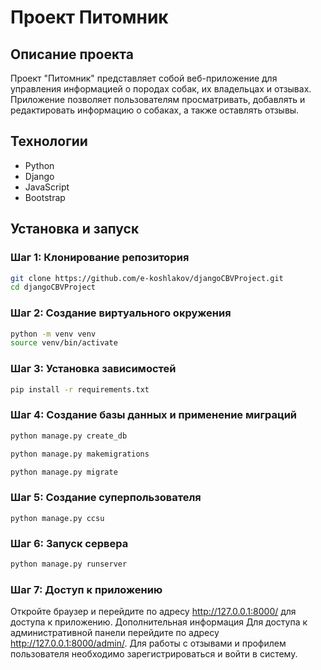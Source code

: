 # Проект Питомник

## Описание проекта

Проект "Питомник" представляет собой веб-приложение для управления информацией о породах собак, их владельцах и отзывах. Приложение позволяет пользователям просматривать, добавлять и редактировать информацию о собаках, а также оставлять отзывы.

## Технологии

- Python
- Django
- JavaScript
- Bootstrap

## Установка и запуск

### Шаг 1: Клонирование репозитория

```bash
git clone https://github.com/e-koshlakov/djangoCBVProject.git
cd djangoCBVProject
```
### Шаг 2: Создание виртуального окружения
    
```bash
python -m venv venv
source venv/bin/activate
```
### Шаг 3: Установка зависимостей
    
```bash 
pip install -r requirements.txt
``` 
### Шаг 4: Создание базы данных и применение миграций
```bash 
python manage.py create_db
```
```bash 
python manage.py makemigrations
```
```bash 
python manage.py migrate
```

### Шаг 5: Создание суперпользователя
```python manage.py ccsu```

### Шаг 6: Запуск сервера
    
```bash
python manage.py runserver
```
### Шаг 7: Доступ к приложению
Откройте браузер и перейдите по адресу http://127.0.0.1:8000/ для доступа к приложению.
Дополнительная информация
Для доступа к административной панели перейдите по адресу http://127.0.0.1:8000/admin/.
Для работы с отзывами и профилем пользователя необходимо зарегистрироваться и войти в систему.